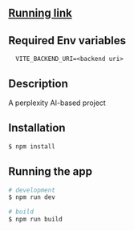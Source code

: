 ## [Running link]( http://ec2-43-205-229-67.ap-south-1.compute.amazonaws.com/)

## Required Env variables

```env
  VITE_BACKEND_URI=<backend uri>
```

## Description
A perplexity AI-based project

## Installation

```bash
$ npm install
```

## Running the app

```bash
# development
$ npm run dev

# build
$ npm run build

```

